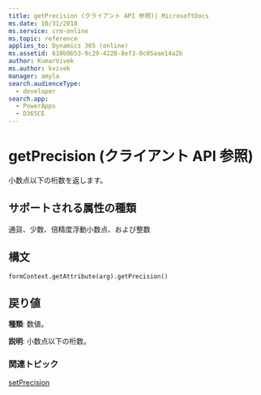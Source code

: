 ```yaml
---
title: getPrecision (クライアント API 参照)| MicrosoftDocs
ms.date: 10/31/2018
ms.service: crm-online
ms.topic: reference
applies_to: Dynamics 365 (online)
ms.assetid: 610b9b53-9c29-4228-8ef3-0c05aae14a2b
author: KumarVivek
ms.author: kvivek
manager: amyla
search.audienceType:
  - developer
search.app:
  - PowerApps
  - D365CE
---
```

# <a name="getprecision-client-api-reference"></a>getPrecision (クライアント API 参照)



小数点以下の桁数を返します。 

## <a name="attribute-types-supported"></a>サポートされる属性の種類

通貨、少数、倍精度浮動小数点、および整数

## <a name="syntax"></a>構文

`formContext.getAttribute(arg).getPrecision()`

## <a name="return-value"></a>戻り値

**種類**: 数値。 

**説明**: 小数点以下の桁数。

### <a name="related-topics"></a>関連トピック

[setPrecision](setPrecision.md)

